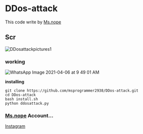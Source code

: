 # DDos-attack
This code write by [Ms.nope](https://github.com/msprogrammer2938/)
## Scr
![DDosattackpictures1](https://user-images.githubusercontent.com/78996423/113660787-1c6e3480-96ba-11eb-8dac-0c0537f9fb12.jpeg)
### working
![WhatsApp Image 2021-04-06 at 9 49 01 AM](https://user-images.githubusercontent.com/78996423/113662510-7d4b3c00-96bd-11eb-862c-523b47d9544b.jpeg)

**installing**
```
git clone https://github.com/msprogrammer2938/DDos-attack.git
cd DDos-attack
bash install.sh
python ddosattack.py

```
### [Ms.nope](https://github.com/msprogrammer2938) Account...
[Instagram](https://instagram.com/programmer2938)
